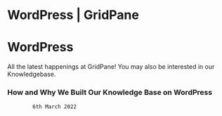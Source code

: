 # WordPress | GridPane

# WordPress

 

All the latest happenings at GridPane! You may also be interested in our Knowledgebase.

 

[](https://gridpane.com/blog/how-and-why-we-built-our-knowledge-base-on-wordpress/)

### How and Why We Built Our Knowledge Base on WordPress

			6th March 2022		


